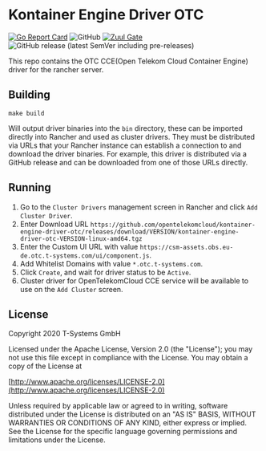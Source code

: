 Kontainer Engine Driver OTC
===============================
[![Go Report Card](https://goreportcard.com/badge/github.com/opentelekomcloud/kontainer-engine-driver-otc)](https://goreportcard.com/report/github.com/opentelekomcloud/kontainer-engine-driver-otc)
![GitHub](https://img.shields.io/github/license/opentelekomcloud/kontainer-engine-driver-otc)
[![Zuul Gate](https://zuul.eco.tsi-dev.otc-service.com/api/tenant/eco/badge?project=opentelekomcloud/kontainer-engine-driver-otc&pipeline=gate&branch=master)](https://zuul.eco.tsi-dev.otc-service.com/t/eco/builds?project=opentelekomcloud%2Fkontainer-engine-driver-otc&pipeline=gate&branch=master)
![GitHub release (latest SemVer including pre-releases)](https://img.shields.io/github/v/release/opentelekomcloud/kontainer-engine-driver-otc?include_prereleases)

This repo contains the OTC CCE(Open Telekom Cloud Container Engine) driver for the rancher server.

## Building

`make build`

Will output driver binaries into the `bin` directory, these can be imported 
directly into Rancher and used as cluster drivers.  They must be distributed 
via URLs that your Rancher instance can establish a connection to and download 
the driver binaries.  For example, this driver is distributed via a GitHub 
release and can be downloaded from one of those URLs directly.


## Running

1. Go to the `Cluster Drivers` management screen in Rancher and click `Add Cluster Driver`.
2. Enter Download URL `https://github.com/opentelekomcloud/kontainer-engine-driver-otc/releases/download/VERSION/kontainer-engine-driver-otc-VERSION-linux-amd64.tgz`
3. Enter the Custom UI URL with value `https://csm-assets.obs.eu-de.otc.t-systems.com/ui/component.js`.
4. Add Whitelist Domains with value `*.otc.t-systems.com`.
5. Click `Create`, and wait for driver status to be `Active`.
6. Cluster driver for OpenTelekomCloud CCE service will be available to use on the `Add Cluster` screen.


## License

Copyright 2020 T-Systems GmbH

Licensed under the Apache License, Version 2.0 (the "License");
you may not use this file except in compliance with the License.
You may obtain a copy of the License at

[http://www.apache.org/licenses/LICENSE-2.0](http://www.apache.org/licenses/LICENSE-2.0)

Unless required by applicable law or agreed to in writing, software
distributed under the License is distributed on an "AS IS" BASIS,
WITHOUT WARRANTIES OR CONDITIONS OF ANY KIND, either express or implied.
See the License for the specific language governing permissions and
limitations under the License.
